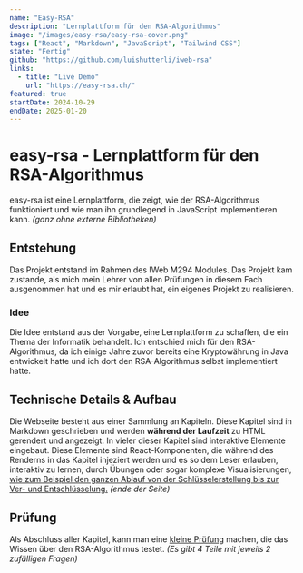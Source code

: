 ```yaml
---
name: "Easy-RSA"
description: "Lernplattform für den RSA-Algorithmus"
image: "/images/easy-rsa/easy-rsa-cover.png"
tags: ["React", "Markdown", "JavaScript", "Tailwind CSS"]
state: "Fertig"
github: "https://github.com/luishutterli/iweb-rsa"
links:
  - title: "Live Demo"
    url: "https://easy-rsa.ch/"
featured: true
startDate: 2024-10-29
endDate: 2025-01-20
---
```


# easy-rsa - Lernplattform für den RSA-Algorithmus
easy-rsa ist eine Lernplattform, die zeigt, wie der RSA-Algorithmus funktioniert und wie man ihn grundlegend in JavaScript implementieren kann. *(ganz ohne externe Bibliotheken)*


## Entstehung
Das Projekt entstand im Rahmen des IWeb M294 Modules. Das Projekt kam zustande, als mich mein Lehrer von allen Prüfungen in diesem Fach ausgenommen hat und es mir erlaubt hat, ein eigenes Projekt zu realisieren.

### Idee
Die Idee entstand aus der Vorgabe, eine Lernplattform zu schaffen, die ein Thema der Informatik behandelt. Ich entschied mich für den RSA-Algorithmus, da ich einige Jahre zuvor bereits eine Kryptowährung in Java entwickelt hatte und ich dort den RSA-Algorithmus selbst implementiert hatte.

## Technische Details & Aufbau
Die Webseite besteht aus einer Sammlung an Kapiteln. Diese Kapitel sind in Markdown geschrieben und werden **während der Laufzeit** zu HTML gerendert und angezeigt.
In vieler dieser Kapitel sind interaktive Elemente eingebaut. Diese Elemente sind React-Komponenten, die während des Renderns in das Kapitel injeziert werden und es so dem Leser erlauben, interaktiv zu lernen, durch Übungen oder sogar komplexe Visualisierungen, [wie zum Beispiel den ganzen Ablauf von der Schlüsselerstellung bis zur Ver- und Entschlüsselung.](https://easy-rsa.ch/article/10) *(ende der Seite)*

## Prüfung
Als Abschluss aller Kapitel, kann man eine [kleine Prüfung](https://easy-rsa.ch/article/15) machen, die das Wissen über den RSA-Algorithmus testet. *(Es gibt 4 Teile mit jeweils 2 zufälligen Fragen)*
